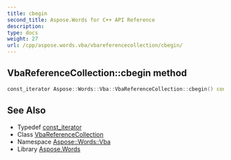 ```yaml
---
title: cbegin
second_title: Aspose.Words for C++ API Reference
description: 
type: docs
weight: 27
url: /cpp/aspose.words.vba/vbareferencecollection/cbegin/
---
```

## VbaReferenceCollection::cbegin method




```cpp
const_iterator Aspose::Words::Vba::VbaReferenceCollection::cbegin() const noexcept
```

## See Also

* Typedef [const_iterator](../const_iterator/)
* Class [VbaReferenceCollection](../)
* Namespace [Aspose::Words::Vba](../../)
* Library [Aspose.Words](../../../)
